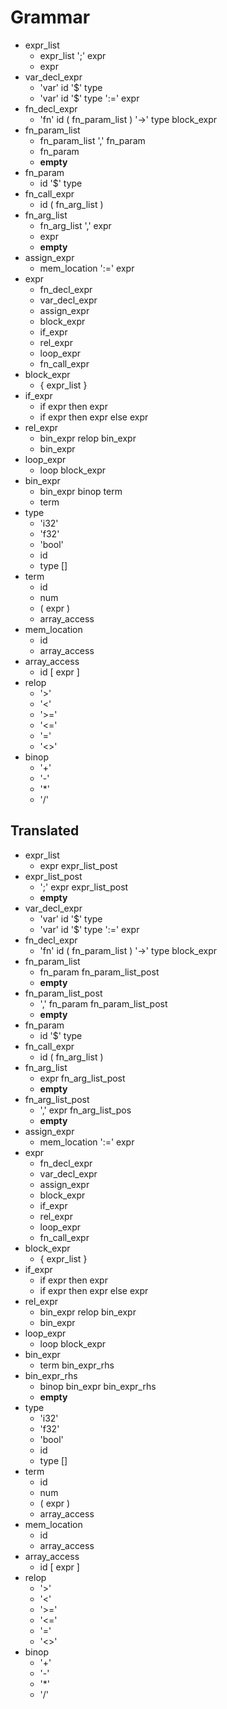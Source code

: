 # Grammar

- expr_list
  - expr_list ';' expr
  - expr
- var_decl_expr
  - 'var' id '$' type
  - 'var' id '$' type ':=' expr
- fn_decl_expr
  - 'fn' id ( fn_param_list ) '->' type block_expr
- fn_param_list
  - fn_param_list ',' fn_param
  - fn_param
  - **empty**
- fn_param
  - id '$' type
- fn_call_expr
  - id ( fn_arg_list )
- fn_arg_list
  - fn_arg_list ',' expr
  - expr
  - **empty**
- assign_expr
  - mem_location ':=' expr
- expr
  - fn_decl_expr
  - var_decl_expr
  - assign_expr
  - block_expr
  - if_expr
  - rel_expr
  - loop_expr
  - fn_call_expr
- block_expr
  - { expr_list }
- if_expr
  - if expr then expr
  - if expr then expr else expr
- rel_expr
  - bin_expr relop bin_expr
  - bin_expr
- loop_expr
  - loop block_expr
- bin_expr
  - bin_expr binop term
  - term
- type
  - 'i32'
  - 'f32'
  - 'bool'
  - id
  - type []
- term
  - id
  - num
  - ( expr )
  - array_access
- mem_location
  - id
  - array_access
- array_access
  - id [ expr ]
- relop
  - '>'
  - '<'
  - '>='
  - '<='
  - '='
  - '<>'
- binop
  - '+'
  - '-'
  - '*'
  - '/'

## Translated

- expr_list
  - expr expr_list_post
- expr_list_post
  - ';' expr expr_list_post
  - **empty**
- var_decl_expr
  - 'var' id '$' type
  - 'var' id '$' type ':=' expr
- fn_decl_expr
  - 'fn' id ( fn_param_list ) '->' type block_expr
- fn_param_list
  - fn_param fn_param_list_post
  - **empty**
- fn_param_list_post
  - ',' fn_param fn_param_list_post
  - **empty**
- fn_param
  - id '$' type
- fn_call_expr
  - id ( fn_arg_list )
- fn_arg_list
  - expr fn_arg_list_post
  - **empty**
- fn_arg_list_post
  - ',' expr fn_arg_list_pos
  - **empty**
- assign_expr
  - mem_location ':=' expr
- expr
  - fn_decl_expr
  - var_decl_expr
  - assign_expr
  - block_expr
  - if_expr
  - rel_expr
  - loop_expr
  - fn_call_expr
- block_expr
  - { expr_list }
- if_expr
  - if expr then expr
  - if expr then expr else expr
- rel_expr
  - bin_expr relop bin_expr
  - bin_expr
- loop_expr
  - loop block_expr
- bin_expr
  - term bin_expr_rhs
- bin_expr_rhs
  - binop bin_expr bin_expr_rhs
  - **empty**
- type
  - 'i32'
  - 'f32'
  - 'bool'
  - id
  - type []
- term
  - id
  - num
  - ( expr )
  - array_access
- mem_location
  - id
  - array_access
- array_access
  - id [ expr ]
- relop
  - '>'
  - '<'
  - '>='
  - '<='
  - '='
  - '<>'
- binop
  - '+'
  - '-'
  - '*'
  - '/'